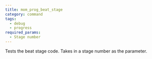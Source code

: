 ```yaml
---
title: mom_prog_beat_stage
category: command
tags:
  - debug
  - progress
required_params: 
  - Stage number
---
```


Tests the beat stage code. Takes in a stage number as the parameter.